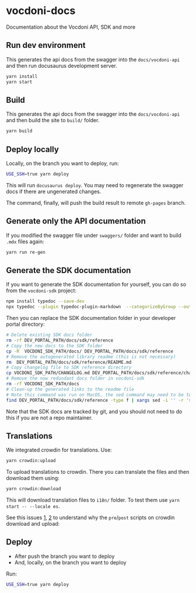 # vocdoni-docs

Documentation about the Vocdoni API, SDK and more

## Run dev environment

This generates the api docs from the swagger into the `docs/vocdoni-api` and then run docusaurus development server.


```bash 
yarn install
yarn start
```

## Build

This generates the api docs from the swagger into the `docs/vocdoni-api` and then build the site to `build/` folder.

```bash
yarn build
```

## Deploy locally

Locally, on the branch you want to deploy, run:

```bash
USE_SSH=true yarn deploy
```

This will run `docusaurus deploy`. You may need to regenerate the swagger docs if there are ungenerated changes. 

The command, finally, will  push the build result to remote `gh-pages` branch. 

## Generate only the API documentation

If you modified the swagger file under `swaggers/` folder and want to build `.mdx` files again:

```bash
yarn run re-gen
```

## Generate the SDK documentation

If you want to generate the SDK documentation for yourself, you can do so from the `vocdoni-sdk` project:

~~~bash
npm install typedoc --save-dev
npx typedoc --plugin typedoc-plugin-markdown  --categorizeByGroup --out docs
~~~

Then you can replace the SDK documentation folder in your developer portal directory:

~~~bash
# Delete existing SDK docs folder
rm -rf DEV_PORTAL_PATH/docs/sdk/reference
# Copy the new docs to the SDK folder
cp -R  VOCDONI_SDK_PATH/docs/ DEV_PORTAL_PATH/docs/sdk/reference
# Remove the autogenerated library readme (this is not necessary)
rm  DEV_PORTAL_PATH/docs/sdk/reference/README.md
# Copy changelog file to SDK reference directory
cp VOCDONI_SDK_PATH/CHANGELOG.md DEV_PORTAL_PATH/docs/sdk/reference/changelog.md
# Remove the now redundant docs folder in vocdoni-sdk
rm -rf VOCDONI_SDK_PATH/docs
# Clean-up the generated links to the readme file
# Note this command was run on MacOS, the sed command may need to be tweaked on a linux system
find DEV_PORTAL_PATH/docs/sdk/reference -type f | xargs sed -i '' -r 's/\[\@vocdoni\/sdk\]\((\.\.\/)*README\.md\)/\[\@vocdoni\/sdk\]\(\/sdk\)/g'
~~~

Note that the SDK docs are tracked by git, and you should not need to do this if you are not a repo maintainer.

## Translations

We integrated crowdin for translations. Use:

```bash
yarn crowdin:upload
```

To upload translations to crowdin. There you can translate the files and then download them using:

```bash
yarn crowdin:download
```

This will download translation files to `i18n/` folder. To test them use `yarn start -- --locale es`.

See this issues [1](https://community.crowdin.com/t/exclude-single-line-on-markdown-headers/2897), 
[2](https://community.crowdin.com/t/broken-mdx-components-on-download/2912) to understand why the `pre`/`post` scripts 
on crowdin download and upload: 

## Deploy

* After push the branch you want to deploy
* And, locally, on the branch you want to deploy

Run:

```bash
USE_SSH=true yarn deploy
```